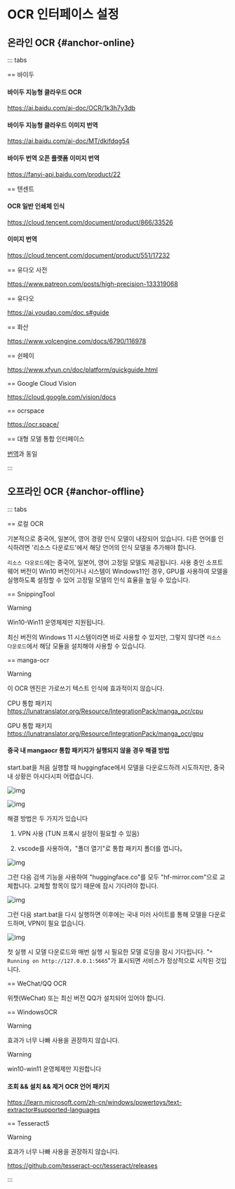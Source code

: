 # OCR 인터페이스 설정

## 온라인 OCR {#anchor-online}

::: tabs

== 바이두

#### 바이두 지능형 클라우드 OCR

https://ai.baidu.com/ai-doc/OCR/1k3h7y3db

#### 바이두 지능형 클라우드 이미지 번역

https://ai.baidu.com/ai-doc/MT/dkifdqg54

#### 바이두 번역 오픈 플랫폼 이미지 번역

https://fanyi-api.baidu.com/product/22

== 텐센트

#### OCR 일반 인쇄체 인식

https://cloud.tencent.com/document/product/866/33526

#### 이미지 번역

https://cloud.tencent.com/document/product/551/17232

== 유다오 사전

https://www.patreon.com/posts/high-precision-133319068

== 유다오

https://ai.youdao.com/doc.s#guide

== 화산

https://www.volcengine.com/docs/6790/116978

== 쉰페이

https://www.xfyun.cn/doc/platform/quickguide.html


== Google Cloud Vision

https://cloud.google.com/vision/docs

== ocrspace

https://ocr.space/

== 대형 모델 통합 인터페이스

[번역](/zh/guochandamoxing.html)과 동일

:::


## 오프라인 OCR {#anchor-offline}


::: tabs

== 로컬 OCR

기본적으로 중국어, 일본어, 영어 경량 인식 모델이 내장되어 있습니다. 다른 언어를 인식하려면 '리소스 다운로드'에서 해당 언어의 인식 모델을 추가해야 합니다.

`리소스 다운로드`에는 중국어, 일본어, 영어 고정밀 모델도 제공됩니다. 사용 중인 소프트웨어 버전이 Win10 버전이거나 시스템이 Windows11인 경우, GPU를 사용하여 모델을 실행하도록 설정할 수 있어 고정밀 모델의 인식 효율을 높일 수 있습니다.

== SnippingTool

>[!WARNING]
Win10-Win11 운영체제만 지원됩니다.

최신 버전의 Windows 11 시스템이라면 바로 사용할 수 있지만, 그렇지 않다면 `리소스 다운로드`에서 해당 모듈을 설치해야 사용할 수 있습니다.

== manga-ocr

>[!WARNING]
>이 OCR 엔진은 가로쓰기 텍스트 인식에 효과적이지 않습니다.

CPU 통합 패키지 https://lunatranslator.org/Resource/IntegrationPack/manga_ocr/cpu

GPU 통합 패키지 https://lunatranslator.org/Resource/IntegrationPack/manga_ocr/gpu

#### 중국 내 mangaocr 통합 패키지가 실행되지 않을 경우 해결 방법

start.bat을 처음 실행할 때 huggingface에서 모델을 다운로드하려 시도하지만, 중국 내 상황은 아시다시피 어렵습니다.

![img](https://image.lunatranslator.org/zh/mangaocr/err1.png)

![img](https://image.lunatranslator.org/zh/mangaocr/err2.png)

해결 방법은 두 가지가 있습니다

1. VPN 사용 (TUN 프록시 설정이 필요할 수 있음)

1. vscode를 사용하여，"폴더 열기"로 통합 패키지 폴더를 엽니다。


![img](https://image.lunatranslator.org/zh/mangaocr/fix2.png)

그런 다음 검색 기능을 사용하여 "huggingface.co"를 모두 "hf-mirror.com"으로 교체합니다. 교체할 항목이 많기 때문에 잠시 기다려야 합니다.

![img](https://image.lunatranslator.org/zh/mangaocr/fix.png)

그런 다음 start.bat을 다시 실행하면 이후에는 국내 미러 사이트를 통해 모델을 다운로드하며, VPN이 필요 없습니다.


![img](https://image.lunatranslator.org/zh/mangaocr/succ.png)


첫 실행 시 모델 다운로드와 매번 실행 시 필요한 모델 로딩을 잠시 기다립니다. "`* Running on http://127.0.0.1:5665`"가 표시되면 서비스가 정상적으로 시작된 것입니다.

== WeChat/QQ OCR

위챗(WeChat) 또는 최신 버전 QQ가 설치되어 있어야 합니다.

== WindowsOCR

>[!WARNING]
>효과가 너무 나빠 사용을 권장하지 않습니다.

>[!WARNING]
win10-win11 운영체제만 지원합니다

#### 조회 && 설치 && 제거 OCR 언어 패키지

https://learn.microsoft.com/zh-cn/windows/powertoys/text-extractor#supported-languages

== Tesseract5

>[!WARNING]
>효과가 너무 나빠 사용을 권장하지 않습니다.

https://github.com/tesseract-ocr/tesseract/releases

:::
